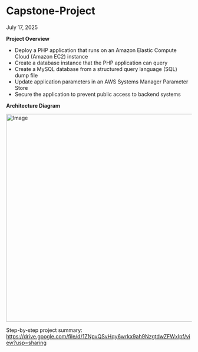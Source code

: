 # Capstone-Project

July 17, 2025

**Project Overview**

- Deploy a PHP application that runs on an Amazon Elastic Compute Cloud (Amazon EC2) instance
- Create a database instance that the PHP application can query
- Create a MySQL database from a structured query language (SQL) dump file
- Update application parameters in an AWS Systems Manager Parameter Store
- Secure the application to prevent public access to backend systems

**Architecture Diagram**

<img width="733" height="562" alt="Image" src="https://github.com/user-attachments/assets/9468419a-10e8-4548-a91d-54731bb431ad" />

Step-by-step project summary: https://drive.google.com/file/d/1ZNpvQSvHqy6wrkx9ah9NzgtdwZFWxIpf/view?usp=sharing

